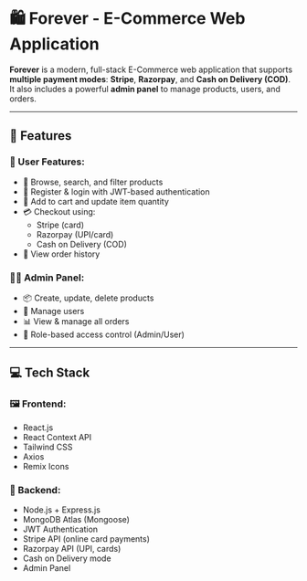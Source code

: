 # 🛍️ Forever - E-Commerce Web Application

**Forever** is a modern, full-stack E-Commerce web application that supports **multiple payment modes**: **Stripe**, **Razorpay**, and **Cash on Delivery (COD)**. It also includes a powerful **admin panel** to manage products, users, and orders.

---

## 🚀 Features

### 🧑 User Features:
- 🛒 Browse, search, and filter products
- 🔐 Register & login with JWT-based authentication
- 🧺 Add to cart and update item quantity
- 💳 Checkout using:
  - Stripe (card)
  - Razorpay (UPI/card)
  - Cash on Delivery (COD)
- 📄 View order history

### 👨‍💼 Admin Panel:
- 📦 Create, update, delete products
- 👥 Manage users
- 📊 View & manage all orders
- 🔐 Role-based access control (Admin/User)

---

## 💻 Tech Stack

### 🖼️ Frontend:
- React.js
- React Context API
- Tailwind CSS
- Axios
- Remix Icons

### 🔧 Backend:
- Node.js + Express.js
- MongoDB Atlas (Mongoose)
- JWT Authentication
- Stripe API (online card payments)
- Razorpay API (UPI, cards)
- Cash on Delivery mode
- Admin Panel